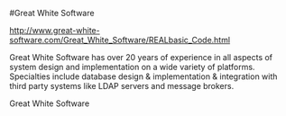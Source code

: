 #Great White Software

http://www.great-white-software.com/Great_White_Software/REALbasic_Code.html

Great White Software has over 20 years of experience in all aspects of system design and implementation on a wide variety of platforms. Specialties include database design & implementation & integration with third party systems like LDAP servers and message brokers.

Great White Software
